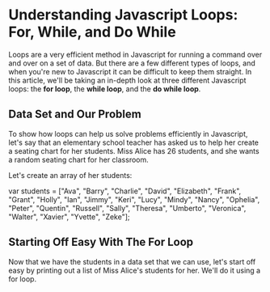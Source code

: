<div class="col-md-8 content">
  <h1>Understanding Javascript Loops: For, While, and Do While</h1>

  <p>Loops are a very efficient method in Javascript for running a command over and over on a set of data.
    But there are a few different types of loops, and when you're new to Javascript it can be difficult to
    keep them straight. In this article, we'll be taking an in-depth look at three different Javascript
    loops: the <strong>for loop</strong>, the <strong>while loop</strong>, and the <strong>do while loop</strong>.</p>

  <h2>Data Set and Our Problem</h2>

  <p>To show how loops can help us solve problems efficiently in Javascript, let's say that an elementary school
  teacher has asked us to help her create a seating chart for her students. Miss Alice has 26 students, and she
  wants a random seating chart for her classroom.</p>

  <p>Let's create an array of her students:</p>

  <p class="code"> var students = ["Ava", "Barry", "Charlie", "David", "Elizabeth", "Frank", "Grant", "Holly", "Ian",
    "Jimmy", "Keri", "Lucy", "Mindy", "Nancy", "Ophelia", "Peter", "Quentin", "Russell", "Sally", "Theresa",
    "Umberto", "Veronica", "Walter", "Xavier", "Yvette", "Zeke"];</p>

  <h2>Starting Off Easy With The For Loop</h2>

  <p>Now that we have the students in a data set that we can use, let's start off easy by printing out
  a list of Miss Alice's students for her. We'll do it using a for loop.</p>

